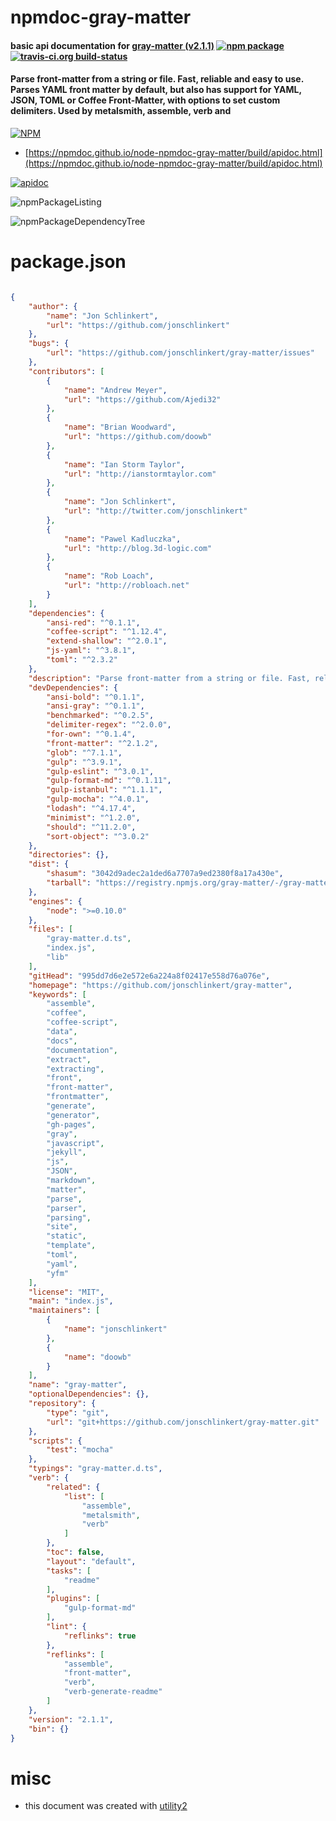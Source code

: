 # npmdoc-gray-matter

#### basic api documentation for  [gray-matter (v2.1.1)](https://github.com/jonschlinkert/gray-matter)  [![npm package](https://img.shields.io/npm/v/npmdoc-gray-matter.svg?style=flat-square)](https://www.npmjs.org/package/npmdoc-gray-matter) [![travis-ci.org build-status](https://api.travis-ci.org/npmdoc/node-npmdoc-gray-matter.svg)](https://travis-ci.org/npmdoc/node-npmdoc-gray-matter)

#### Parse front-matter from a string or file. Fast, reliable and easy to use. Parses YAML front matter by default, but also has support for YAML, JSON, TOML or Coffee Front-Matter, with options to set custom delimiters. Used by metalsmith, assemble, verb and

[![NPM](https://nodei.co/npm/gray-matter.png?downloads=true&downloadRank=true&stars=true)](https://www.npmjs.com/package/gray-matter)

- [https://npmdoc.github.io/node-npmdoc-gray-matter/build/apidoc.html](https://npmdoc.github.io/node-npmdoc-gray-matter/build/apidoc.html)

[![apidoc](https://npmdoc.github.io/node-npmdoc-gray-matter/build/screenCapture.buildCi.browser.%252Ftmp%252Fbuild%252Fapidoc.html.png)](https://npmdoc.github.io/node-npmdoc-gray-matter/build/apidoc.html)

![npmPackageListing](https://npmdoc.github.io/node-npmdoc-gray-matter/build/screenCapture.npmPackageListing.svg)

![npmPackageDependencyTree](https://npmdoc.github.io/node-npmdoc-gray-matter/build/screenCapture.npmPackageDependencyTree.svg)



# package.json

```json

{
    "author": {
        "name": "Jon Schlinkert",
        "url": "https://github.com/jonschlinkert"
    },
    "bugs": {
        "url": "https://github.com/jonschlinkert/gray-matter/issues"
    },
    "contributors": [
        {
            "name": "Andrew Meyer",
            "url": "https://github.com/Ajedi32"
        },
        {
            "name": "Brian Woodward",
            "url": "https://github.com/doowb"
        },
        {
            "name": "Ian Storm Taylor",
            "url": "http://ianstormtaylor.com"
        },
        {
            "name": "Jon Schlinkert",
            "url": "http://twitter.com/jonschlinkert"
        },
        {
            "name": "Pawel Kadluczka",
            "url": "http://blog.3d-logic.com"
        },
        {
            "name": "Rob Loach",
            "url": "http://robloach.net"
        }
    ],
    "dependencies": {
        "ansi-red": "^0.1.1",
        "coffee-script": "^1.12.4",
        "extend-shallow": "^2.0.1",
        "js-yaml": "^3.8.1",
        "toml": "^2.3.2"
    },
    "description": "Parse front-matter from a string or file. Fast, reliable and easy to use. Parses YAML front matter by default, but also has support for YAML, JSON, TOML or Coffee Front-Matter, with options to set custom delimiters. Used by metalsmith, assemble, verb and ",
    "devDependencies": {
        "ansi-bold": "^0.1.1",
        "ansi-gray": "^0.1.1",
        "benchmarked": "^0.2.5",
        "delimiter-regex": "^2.0.0",
        "for-own": "^0.1.4",
        "front-matter": "^2.1.2",
        "glob": "^7.1.1",
        "gulp": "^3.9.1",
        "gulp-eslint": "^3.0.1",
        "gulp-format-md": "^0.1.11",
        "gulp-istanbul": "^1.1.1",
        "gulp-mocha": "^4.0.1",
        "lodash": "^4.17.4",
        "minimist": "^1.2.0",
        "should": "^11.2.0",
        "sort-object": "^3.0.2"
    },
    "directories": {},
    "dist": {
        "shasum": "3042d9adec2a1ded6a7707a9ed2380f8a17a430e",
        "tarball": "https://registry.npmjs.org/gray-matter/-/gray-matter-2.1.1.tgz"
    },
    "engines": {
        "node": ">=0.10.0"
    },
    "files": [
        "gray-matter.d.ts",
        "index.js",
        "lib"
    ],
    "gitHead": "995dd7d6e2e572e6a224a8f02417e558d76a076e",
    "homepage": "https://github.com/jonschlinkert/gray-matter",
    "keywords": [
        "assemble",
        "coffee",
        "coffee-script",
        "data",
        "docs",
        "documentation",
        "extract",
        "extracting",
        "front",
        "front-matter",
        "frontmatter",
        "generate",
        "generator",
        "gh-pages",
        "gray",
        "javascript",
        "jekyll",
        "js",
        "JSON",
        "markdown",
        "matter",
        "parse",
        "parser",
        "parsing",
        "site",
        "static",
        "template",
        "toml",
        "yaml",
        "yfm"
    ],
    "license": "MIT",
    "main": "index.js",
    "maintainers": [
        {
            "name": "jonschlinkert"
        },
        {
            "name": "doowb"
        }
    ],
    "name": "gray-matter",
    "optionalDependencies": {},
    "repository": {
        "type": "git",
        "url": "git+https://github.com/jonschlinkert/gray-matter.git"
    },
    "scripts": {
        "test": "mocha"
    },
    "typings": "gray-matter.d.ts",
    "verb": {
        "related": {
            "list": [
                "assemble",
                "metalsmith",
                "verb"
            ]
        },
        "toc": false,
        "layout": "default",
        "tasks": [
            "readme"
        ],
        "plugins": [
            "gulp-format-md"
        ],
        "lint": {
            "reflinks": true
        },
        "reflinks": [
            "assemble",
            "front-matter",
            "verb",
            "verb-generate-readme"
        ]
    },
    "version": "2.1.1",
    "bin": {}
}
```



# misc
- this document was created with [utility2](https://github.com/kaizhu256/node-utility2)
